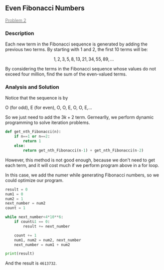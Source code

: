 ## Even Fibonacci Numbers

[<font color='gray'>Problem 2</font>](https://projecteuler.net/problem=2 "Click to jump")

### Description 

Each new term in the Fibonacci sequence is generated by adding the previous two terms. By starting with $1$ and $2$, the first $10$ terms will be:

$$1, 2, 3, 5, 8, 13, 21, 34, 55, 89, \dots$$

By considering the terms in the Fibonacci sequence whose values do not exceed four million, find the sum of the even-valued terms.

### Analysis and Solution

Notice that the sequence is by

O (for odd), E (for even), O, O, E, O, O, E,...

So we just need to add the $3k+2$ term. Gernearlly, we perform dynamic programming to solve iteration problems.

```python
def get_nth_Fibonacci(n):
    if n==1 or n==2:
        return 1
    else:
        return get_nth_Fibonacci(n-1) + get_nth_Fibonacci(n-2)       
```

However, this method is not good enough, because we don't need to get each term, and it will cost much if we perform program above in a for loop.

In this case, we add the numer while generating Fibonacci numbers, so we could optimize our program.

```python
result = 0
num1 = 0
num2 = 1
next_number = num2  
count = 1

while next_number<4*10**6:
    if count&1 == 0:
        result += next_number

    count += 1
    num1, num2 = num2, next_number
    next_number = num1 + num2

print(result)
```

And the result is `4613732`.